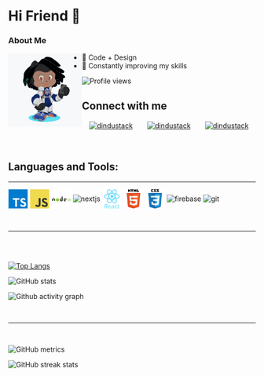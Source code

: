 # Hi Friend 👋

### About Me

<img align="left" width="150" height="150" src="https://raw.githubusercontent.com/dindustack/dindustack/master/octocat.png">
 
- 🔭 Code + Design
- 🌱 Constantly improving my skills

![Profile views](https://gpvc.arturio.dev/dindustack)

## Connect with me
<span align="left" style="display: flex; justify-content: space-around">
<a href="https://twitter.com/dindustack" target="blank"><img align="center" src="https://raw.githubusercontent.com/rahuldkjain/github-profile-readme-generator/master/src/images/icons/Social/twitter.svg" alt="dindustack" height="30" width="40" /></a> <a href="https://linkedin.com/in/dindustack" target="blank"><img align="center" src="https://raw.githubusercontent.com/rahuldkjain/github-profile-readme-generator/master/src/images/icons/Social/linked-in-alt.svg" alt="dindustack" height="30" width="40" /></a> <a href="https://dribbble.com/dindustack" target="blank"><img align="center" src="https://raw.githubusercontent.com/rahuldkjain/github-profile-readme-generator/master/src/images/icons/Social/dribbble.svg" alt="dindustack" height="30" width="40" /></a> 
</span>

<br/>

<br/>

<h2 align="left">Languages and Tools:</h2>

---
<img align="center" src="https://raw.githubusercontent.com/devicons/devicon/master/icons/typescript/typescript-original.svg" alt="typescript" width="40" height="40"/> <img align="center" src="https://raw.githubusercontent.com/devicons/devicon/master/icons/javascript/javascript-original.svg" alt="javascript" width="40" height="40"/> <img align="center" src="https://raw.githubusercontent.com/devicons/devicon/master/icons/nodejs/nodejs-original-wordmark.svg" alt="nodejs" width="40" height="40"/> <img align="center" src="https://cdn.worldvectorlogo.com/logos/next-js.svg" alt="nextjs" width="40" height="40"/> <img align="center" src="https://raw.githubusercontent.com/devicons/devicon/master/icons/react/react-original-wordmark.svg" alt="react" width="40" height="40"/> <img align="center" src="https://raw.githubusercontent.com/devicons/devicon/master/icons/html5/html5-original-wordmark.svg" alt="html5" width="40" height="40"/> <img align="center" src="https://raw.githubusercontent.com/devicons/devicon/master/icons/css3/css3-original-wordmark.svg" alt="css3" width="40" height="40"/> 
<img align="center" src="https://www.vectorlogo.zone/logos/firebase/firebase-icon.svg" alt="firebase" width="40" height="40"/> <img align="center" src="https://www.vectorlogo.zone/logos/git-scm/git-scm-icon.svg" alt="git" width="40" height="40"/> 

</p>
<br />

<hr/>

<br/>
<br/>

<!-- [![trophy](https://github-profile-trophy.vercel.app/?username=dindustack&theme=outrun)](https://github.com/ryo-ma/github-profile-trophy) -->

[![Top Langs](https://github-readme-stats.vercel.app/api/top-langs/?username=dindustack&layout=compact&theme=yeblu)](https://github.com/anuraghazra/github-readme-stats)

![GitHub stats](https://github-readme-stats.vercel.app/api?username=dindustack&show_icons=true&count_private=true&theme=outrun)

![Github activity graph](https://activity-graph.herokuapp.com/graph?username=dindustack&theme=rogue&area=true&bg_color=011627&color=21C7A8&line=FF009D&point=00ffff&area_color=00FFFF)

<br/>
<hr/>
<br/>

![GitHub metrics](https://metrics.lecoq.io/dindustack)

![GitHub streak stats](https://github-readme-streak-stats.herokuapp.com/?user=dindustack&theme=outrun)

